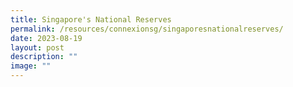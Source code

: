 ```yaml
---
title: Singapore's National Reserves
permalink: /resources/connexionsg/singaporesnationalreserves/
date: 2023-08-19
layout: post
description: ""
image: ""
---
```

